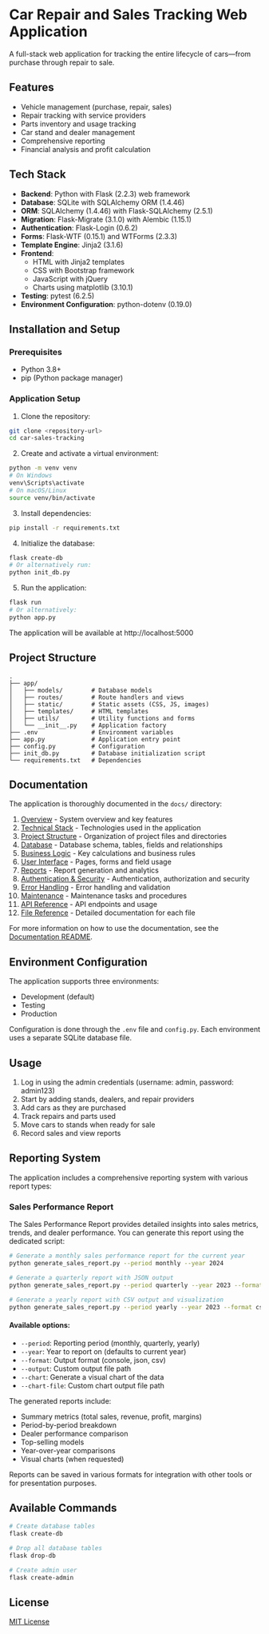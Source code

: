 # Car Repair and Sales Tracking Web Application

A full-stack web application for tracking the entire lifecycle of cars—from purchase through repair to sale.

## Features

- Vehicle management (purchase, repair, sales)
- Repair tracking with service providers
- Parts inventory and usage tracking
- Car stand and dealer management
- Comprehensive reporting
- Financial analysis and profit calculation

## Tech Stack

- **Backend**: Python with Flask (2.2.3) web framework
- **Database**: SQLite with SQLAlchemy ORM (1.4.46)
- **ORM**: SQLAlchemy (1.4.46) with Flask-SQLAlchemy (2.5.1)
- **Migration**: Flask-Migrate (3.1.0) with Alembic (1.15.1)
- **Authentication**: Flask-Login (0.6.2)
- **Forms**: Flask-WTF (0.15.1) and WTForms (2.3.3)
- **Template Engine**: Jinja2 (3.1.6)
- **Frontend**: 
  - HTML with Jinja2 templates
  - CSS with Bootstrap framework
  - JavaScript with jQuery
  - Charts using matplotlib (3.10.1)
- **Testing**: pytest (6.2.5)
- **Environment Configuration**: python-dotenv (0.19.0)

## Installation and Setup

### Prerequisites

- Python 3.8+
- pip (Python package manager)

### Application Setup

1. Clone the repository:

```bash
git clone <repository-url>
cd car-sales-tracking
```

2. Create and activate a virtual environment:

```bash
python -m venv venv
# On Windows
venv\Scripts\activate
# On macOS/Linux
source venv/bin/activate
```

3. Install dependencies:

```bash
pip install -r requirements.txt
```

4. Initialize the database:

```bash
flask create-db
# Or alternatively run:
python init_db.py
```

5. Run the application:

```bash
flask run
# Or alternatively:
python app.py
```

The application will be available at http://localhost:5000

## Project Structure

```
.
├── app/
│   ├── models/        # Database models
│   ├── routes/        # Route handlers and views
│   ├── static/        # Static assets (CSS, JS, images)
│   ├── templates/     # HTML templates
│   ├── utils/         # Utility functions and forms
│   └── __init__.py    # Application factory
├── .env               # Environment variables
├── app.py             # Application entry point
├── config.py          # Configuration
├── init_db.py         # Database initialization script
└── requirements.txt   # Dependencies
```

## Documentation

The application is thoroughly documented in the `docs/` directory:

1. [Overview](./docs/01-overview.md) - System overview and key features
2. [Technical Stack](./docs/02-technical-stack.md) - Technologies used in the application
3. [Project Structure](./docs/03-project-structure.md) - Organization of project files and directories
4. [Database](./docs/04-database.md) - Database schema, tables, fields and relationships
5. [Business Logic](./docs/05-business-logic.md) - Key calculations and business rules
6. [User Interface](./docs/06-user-interface.md) - Pages, forms and field usage
7. [Reports](./docs/07-reports.md) - Report generation and analytics
8. [Authentication & Security](./docs/08-authentication-security.md) - Authentication, authorization and security
9. [Error Handling](./docs/09-error-handling.md) - Error handling and validation
10. [Maintenance](./docs/10-maintenance.md) - Maintenance tasks and procedures
11. [API Reference](./docs/11-api-reference.md) - API endpoints and usage
12. [File Reference](./docs/12-file-reference.md) - Detailed documentation for each file

For more information on how to use the documentation, see the [Documentation README](./docs/README.md).

## Environment Configuration

The application supports three environments:
- Development (default)
- Testing
- Production

Configuration is done through the `.env` file and `config.py`. Each environment uses a separate SQLite database file.

## Usage

1. Log in using the admin credentials (username: admin, password: admin123)
2. Start by adding stands, dealers, and repair providers
3. Add cars as they are purchased
4. Track repairs and parts used
5. Move cars to stands when ready for sale
6. Record sales and view reports

## Reporting System

The application includes a comprehensive reporting system with various report types:

### Sales Performance Report

The Sales Performance Report provides detailed insights into sales metrics, trends, and dealer performance. You can generate this report using the dedicated script:

```bash
# Generate a monthly sales performance report for the current year
python generate_sales_report.py --period monthly --year 2024

# Generate a quarterly report with JSON output
python generate_sales_report.py --period quarterly --year 2023 --format json

# Generate a yearly report with CSV output and visualization
python generate_sales_report.py --period yearly --year 2023 --format csv --chart
```

#### Available options:

- `--period`: Reporting period (monthly, quarterly, yearly)
- `--year`: Year to report on (defaults to current year)
- `--format`: Output format (console, json, csv)
- `--output`: Custom output file path
- `--chart`: Generate a visual chart of the data
- `--chart-file`: Custom chart output file path

The generated reports include:
- Summary metrics (total sales, revenue, profit, margins)
- Period-by-period breakdown
- Dealer performance comparison
- Top-selling models
- Year-over-year comparisons
- Visual charts (when requested)

Reports can be saved in various formats for integration with other tools or for presentation purposes.

## Available Commands

```bash
# Create database tables
flask create-db

# Drop all database tables
flask drop-db

# Create admin user
flask create-admin
```

## License

[MIT License](LICENSE) 